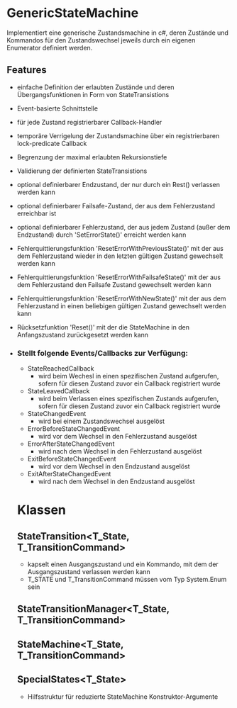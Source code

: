 # GenericStateMachine
Implementiert eine generische Zustandsmachine in c#, deren Zustände und Kommandos für den Zustandswechsel jeweils durch ein eigenen Enumerator definiert werden.
## Features
- einfache Definition der erlaubten Zustände und deren Übergangsfunktionen in Form von StateTransistions
- Event-basierte Schnittstelle
- für jede Zustand registrierbarer Callback-Handler
- temporäre Verrigelung der Zustandsmachine über ein registrierbaren lock-predicate Callback
- Begrenzung der maximal erlaubten Rekursionstiefe
- Validierung der definierten StateTransistions
- optional definierbarer Endzustand, der nur durch ein Rest() verlassen werden kann
- optional definierbarer Failsafe-Zustand, der aus dem Fehlerzustand erreichbar ist
- optional definierbarer Fehlerzustand, der aus jedem Zustand (außer dem Endzustand) durch 'SetErrorState()' erreicht werden kann
- Fehlerquittierungsfunktion 'ResetErrorWithPreviousState()' mit der aus dem Fehlerzustand wieder in den letzten gültigen Zustand gewechselt werden kann
- Fehlerquittierungsfunktion 'ResetErrorWithFailsafeState()' mit der aus dem Fehlerzustand den Failsafe Zustand gewechselt werden kann
- Fehlerquittierungsfunktion 'ResetErrorWithNewState()' mit der aus dem Fehlerzustand in einen beliebigen gültigen Zustand gewechselt werden kann
- Rücksetzfunktion 'Reset()' mit der die StateMachine in den Anfangszustand zurückgesetzt werden kann
- ### Stellt folgende Events/Callbacks zur Verfügung:
  - StateReachedCallback
    - wird beim Wechesl in einen spezifischen Zustand aufgerufen, sofern für diesen Zustand zuvor ein Callback registriert wurde
  - StateLeavedCallback
    - wird beim Verlassen eines spezifischen Zustands aufgerufen, sofern für diesen Zustand zuvor ein Callback registriert wurde
  - StateChangedEvent
    - wird bei einem Zustandswechsel ausgelöst
  - ErrorBeforeStateChangedEvent
    - wird vor dem Wechsel in den Fehlerzustand ausgelöst
  - ErrorAfterStateChangedEvent
    - wird nach dem Wechsel in den Fehlerzustand ausgelöst
  - ExitBeforeStateChangedEvent
    - wird vor dem Wechsel in den Endzustand ausgelöst
  - ExitAfterStateChangedEvent
    - wird nach dem Wechsel in den Endzustand ausgelöst
  
  # Klassen
  ## StateTransition<T_State, T_TransitionCommand>
  - kapselt einen Ausgangszustand und ein Kommando, mit dem der Ausgangszustand verlassen werden kann
  - T_STATE und T_TransitionCommand müssen vom Typ System.Enum sein
  
  ## StateTransitionManager<T_State, T_TransitionCommand>
  
  ## StateMachine<T_State, T_TransitionCommand>
  
   ## SpecialStates<T_State>
   - Hilfsstruktur für reduzierte StateMachine Konstruktor-Argumente
